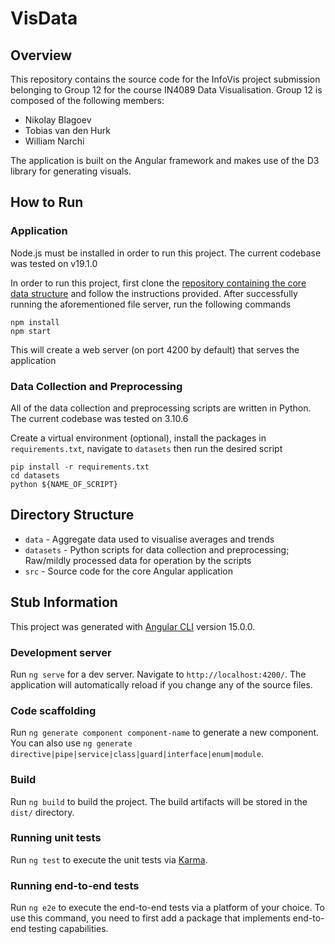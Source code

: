 # VisData
## Overview
This repository contains the source code for the InfoVis project submission belonging to Group 12 for the course IN4089 Data Visualisation. Group 12 is composed of the following members:
* Nikolay Blagoev
* Tobias van den Hurk
* William Narchi

The application is built on the Angular framework and makes use of the D3 library for generating visuals.

## How to Run
### Application
Node.js must be installed in order to run this project. The current codebase was tested on v19.1.0

In order to run this project, first clone the [repository containing the core data structure](https://github.com/tsvdh/VisDataFiles) and follow the instructions provided. After successfully running the aforementioned file server, run the following commands
```shell
npm install
npm start
```
This will create a web server (on port 4200 by default) that serves the application

### Data Collection and Preprocessing
All of the data collection and preprocessing scripts are written in Python. The current codebase was tested on 3.10.6

Create a virtual environment (optional), install the packages in `requirements.txt`, navigate to `datasets` then run the desired script
```shell
pip install -r requirements.txt
cd datasets
python ${NAME_OF_SCRIPT}
```

## Directory Structure
- `data` - Aggregate data used to visualise averages and trends <!-- TODO: remove if this directory is removed during wrap-up  -->
- `datasets` - Python scripts for data collection and preprocessing; Raw/mildly processed data for operation by the scripts
- `src` - Source code for the core Angular application


## Stub Information
This project was generated with [Angular CLI](https://github.com/angular/angular-cli) version 15.0.0.

### Development server
Run `ng serve` for a dev server. Navigate to `http://localhost:4200/`. The application will automatically reload if you change any of the source files.

### Code scaffolding

Run `ng generate component component-name` to generate a new component. You can also use `ng generate directive|pipe|service|class|guard|interface|enum|module`.

### Build

Run `ng build` to build the project. The build artifacts will be stored in the `dist/` directory.

### Running unit tests

Run `ng test` to execute the unit tests via [Karma](https://karma-runner.github.io).

### Running end-to-end tests

Run `ng e2e` to execute the end-to-end tests via a platform of your choice. To use this command, you need to first add a package that implements end-to-end testing capabilities.
